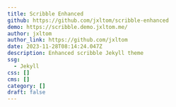```yaml
---
title: Scribble Enhanced
github: https://github.com/jxltom/scribble-enhanced
demo: https://scribble.demo.jxltom.me/
author: jxltom
author_link: https://github.com/jxltom
date: 2023-11-28T08:14:24.047Z
description: Enhanced scribble Jekyll theme
ssg:
  - Jekyll
css: []
cms: []
category: []
draft: false
---
```

